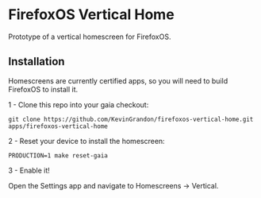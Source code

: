 # FirefoxOS Vertical Home

Prototype of a vertical homescreen for FirefoxOS.

## Installation

Homescreens are currently certified apps, so you will need to build FirefoxOS to install it.

1 - Clone this repo into your gaia checkout:
```
git clone https://github.com/KevinGrandon/firefoxos-vertical-home.git apps/firefoxos-vertical-home
```

2 - Reset your device to install the homescreen:
```
PRODUCTION=1 make reset-gaia
```

3 - Enable it!

Open the Settings app and navigate to Homescreens -> Vertical.
